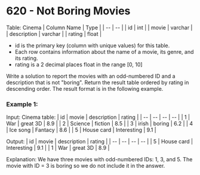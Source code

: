 # 620 - Not Boring Movies

Table: Cinema
| Column Name | Type |
| -- | -- |
| id | int |
| movie | varchar |
| description | varchar |
| rating | float |

- id is the primary key (column with unique values) for this table.
- Each row contains information about the name of a movie, its genre, and its rating.
- rating is a 2 decimal places float in the range [0, 10]

Write a solution to report the movies with an odd-numbered ID and a description that is not "boring".
Return the result table ordered by rating in descending order.
The result format is in the following example.

### Example 1:

Input: 
Cinema table:
| id | movie | description | rating |
| -- | -- | -- | -- |
| 1 | War | great 3D | 8.9 |
| 2 | Science | fiction | 8.5 |
| 3 | irish | boring | 6.2 |
| 4 | Ice song | Fantacy | 8.6 |
| 5 | House card | Interesting | 9.1 |

Output: 
| id | movie | description | rating |
| -- | -- | -- | -- |
| 5 | House card | Interesting | 9.1 |
| 1 | War | great 3D | 8.9 |

Explanation: 
We have three movies with odd-numbered IDs: 1, 3, and 5. The movie with ID = 3 is boring so we do not include it in the answer.